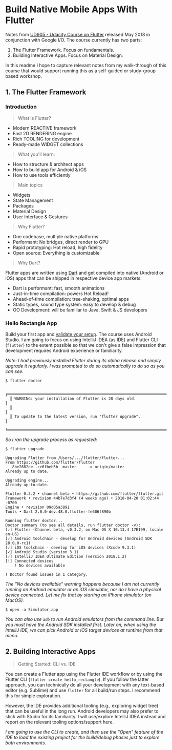 # Build Native Mobile Apps With Flutter

Notes from [UD905 - Udacity Course on Flutter](https://www.udacity.com/course/build-native-mobile-apps-with-flutter--ud905) 
released May 2018 in conjunction with Google I/O. The course 
currently has two parts:

 1. The Flutter Framework. Focus on fundamentals.
 2. Building Interactive Apps. Focus on Material Design. 
 
 In this readme I hope to capture relevant notes from my 
 walk-through of this course that would support running this
 as a self-guided or study-group based workshop.
 
## 1. The Flutter Framework
 
### Introduction

> What is Flutter?

 * Modern REACTIVE framework
 * Fast 2D RENDERING engine
 * Rich TOOLING for development
 * Ready-made WIDGET collections
 
> What you'll learn:

 * How to structure & architect apps
 * How to build app for Android & iOS
 * How to use tools efficiently
 
> Main topics
 
 * Widgets
 * State Management
 * Packages
 * Material Design
 * User Interface & Gestures
 
> Why Flutter?

 * One codebase, multiple native platforms
 * Performant: No bridges, direct render to GPU
 * Rapid prototyping: Hot reload, high fidelity
 * Open source: Everything is customizable
 
> Why Dart?
 
Flutter apps are written using [Dart](https://dartlang.org)
and get compiled into native (Android or iOS) apps that can 
be shipped in respective device app markets.

 * Dart is performant: fast, smooth animations
 * Just-in-time compilation: powers Hot Reload!
 * Ahead-of-time compilation: tree-shaking, optimal apps
 * Static types, sound type system: easy to develop & debug
 * OO Development: will be familiar to Java, Swift & JS developers
 
### Hello Rectangle App

Build your first app and [validate your setup](https://flutter.io/setup). The
course uses Android Studio. I am going to focus on using
IntelliJ IDEA (as IDE) and Flutter CLI (```flutter```) to 
the extent possible so that we don't give a false
impression that development requires Android experience 
or familiarity.

_Note: I had previously installed Flutter during its alpha release and
 simply upgrade it regularly. I was prompted to do so 
automatically to do so as you can see._

```
$ flutter doctor

  ╔════════════════════════════════════════════════════════════════════════════╗
  ║ WARNING: your installation of Flutter is 28 days old.                      ║
  ║                                                                            ║
  ║ To update to the latest version, run "flutter upgrade".                    ║
  ╚════════════════════════════════════════════════════════════════════════════╝

```
_So I ran the upgrade process as requested:_

```$xslt
$ flutter upgrade

Upgrading Flutter from /Users/.../flutter/flutter...
From https://github.com/flutter/flutter
   8be2682ee..ce6fbeb5b  master     -> origin/master
Already up to date.

Upgrading engine...
Already up-to-date.

Flutter 0.3.2 • channel beta • https://github.com/flutter/flutter.git
Framework • revision 44b7e7d3f4 (4 weeks ago) • 2018-04-20 01:02:44 -0700
Engine • revision 09d05a3891
Tools • Dart 2.0.0-dev.48.0.flutter-fe606f890b

Running flutter doctor...
Doctor summary (to see all details, run flutter doctor -v):
[✓] Flutter (Channel beta, v0.3.2, on Mac OS X 10.13.4 17E199, locale en-US)
[✓] Android toolchain - develop for Android devices (Android SDK 28.0.0-rc1)
[✓] iOS toolchain - develop for iOS devices (Xcode 9.3.1)
[✓] Android Studio (version 3.1)
[✓] IntelliJ IDEA Ultimate Edition (version 2018.1.2)
[!] Connected devices
    ! No devices available

! Doctor found issues in 1 category.
```

_The "No devices available" warning happens because I am not 
currently running an Android emulator or an iOS simulator, 
nor do I have a physical device connected. Let me fix that 
by starting an iPhone simulator (on MacOS)._ 


```$xslt
$ open -a Simulator.app
```
_You can also use ```adb``` to run Android emulators 
from the command line. But you must have the Android
SDK installed first. Later on, when using the
IntelliJ IDE, we can pick Android or iOS target devices
at runtime from that menu._


## 2. Building Interactive Apps

> Getting Started: CLI vs. IDE

You can create a Flutter app using the Flutter IDE workflow
or by using the Flutter CLI (```flutter create hello_rectangle```).
If you follow the latter approach, you can technically
do all your development with any text-based editor (e.g.
Sublime) and use ```flutter``` for all build/run steps. 
I recommend this for simple exploration. 

However, the IDE provides additional tooling 
(e.g., exploring widget tree) that can be useful
in the long run. Android developers may also 
prefer to stick with Studio for its familiarity. I
will use/explore IntelliJ IDEA instead and report on
the relevant tooling options/support here.

_I am going to use the CLI to create, and
then use the "Open" feature of the IDE to load the 
existing project for the build/debug phases just to
explore both environments._